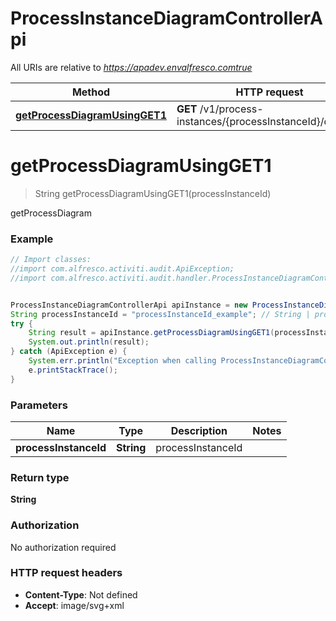 # ProcessInstanceDiagramControllerApi

All URIs are relative to *https://apadev.envalfresco.comtrue*

Method | HTTP request | Description
------------- | ------------- | -------------
[**getProcessDiagramUsingGET1**](ProcessInstanceDiagramControllerApi.md#getProcessDiagramUsingGET1) | **GET** /v1/process-instances/{processInstanceId}/diagram | getProcessDiagram


<a name="getProcessDiagramUsingGET1"></a>
# **getProcessDiagramUsingGET1**
> String getProcessDiagramUsingGET1(processInstanceId)

getProcessDiagram

### Example
```java
// Import classes:
//import com.alfresco.activiti.audit.ApiException;
//import com.alfresco.activiti.audit.handler.ProcessInstanceDiagramControllerApi;


ProcessInstanceDiagramControllerApi apiInstance = new ProcessInstanceDiagramControllerApi();
String processInstanceId = "processInstanceId_example"; // String | processInstanceId
try {
    String result = apiInstance.getProcessDiagramUsingGET1(processInstanceId);
    System.out.println(result);
} catch (ApiException e) {
    System.err.println("Exception when calling ProcessInstanceDiagramControllerApi#getProcessDiagramUsingGET1");
    e.printStackTrace();
}
```

### Parameters

Name | Type | Description  | Notes
------------- | ------------- | ------------- | -------------
 **processInstanceId** | **String**| processInstanceId |

### Return type

**String**

### Authorization

No authorization required

### HTTP request headers

 - **Content-Type**: Not defined
 - **Accept**: image/svg+xml


